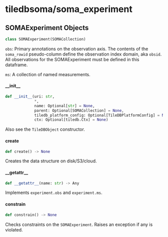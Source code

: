 <a id="tiledbsoma/soma_experiment"></a>

# tiledbsoma/soma\_experiment

<a id="tiledbsoma/soma_experiment.SOMAExperiment"></a>

## SOMAExperiment Objects

```python
class SOMAExperiment(SOMACollection)
```

`obs`: Primary annotations on the observation axis. The contents of the `soma_rowid` pseudo-column define
the observation index domain, aka `obsid`. All observations for the SOMAExperiment must be
defined in this dataframe.

`ms`: A collection of named measurements.

<a id="tiledbsoma/soma_experiment.SOMAExperiment.__init__"></a>

#### \_\_init\_\_

```python
def __init__(uri: str,
             *,
             name: Optional[str] = None,
             parent: Optional[SOMACollection] = None,
             tiledb_platform_config: Optional[TileDBPlatformConfig] = None,
             ctx: Optional[tiledb.Ctx] = None)
```

Also see the `TileDBObject` constructor.

<a id="tiledbsoma/soma_experiment.SOMAExperiment.create"></a>

#### create

```python
def create() -> None
```

Creates the data structure on disk/S3/cloud.

<a id="tiledbsoma/soma_experiment.SOMAExperiment.__getattr__"></a>

#### \_\_getattr\_\_

```python
def __getattr__(name: str) -> Any
```

Implements `experiment.obs` and `experiment.ms`.

<a id="tiledbsoma/soma_experiment.SOMAExperiment.constrain"></a>

#### constrain

```python
def constrain() -> None
```

Checks constraints on the `SOMAExperiment`. Raises an exception if any is violated.

